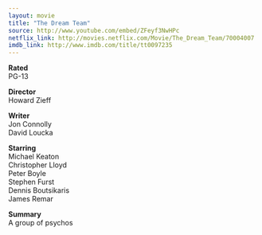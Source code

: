 ```yaml
---
layout: movie
title: "The Dream Team"
source: http://www.youtube.com/embed/ZFeyf3NwHPc
netflix_link: http://movies.netflix.com/Movie/The_Dream_Team/70004007
imdb_link: http://www.imdb.com/title/tt0097235
---
```


__Rated__<br /><span class="rated ts">PG-13</span>

__Director__<br />Howard Zieff

__Writer__<br />Jon Connolly<br />David Loucka

__Starring__<br />Michael Keaton<br />Christopher Lloyd<br />Peter Boyle<br />Stephen Furst<br />Dennis Boutsikaris<br />James Remar

__Summary__<br />A group of psychos